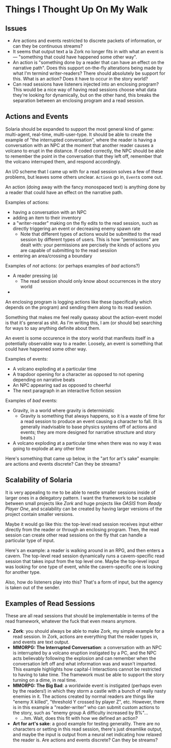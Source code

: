 # Things I Thought Up On My Walk

## Issues
- Are actions and events restricted to discrete packets of information, or can they be continuous streams?
- It seems that output text a la Zork no longer fits in with what an event is — "something that could have happened some other way".
- An action is "something done by a reader that can have an effect on the narrative path". Does this support on-the-fly alterations being made by what I'm termind writer-readers? There should absolutely be support for this. What is an action? Does it have to occur in the story world?
- Can read sessions have listeners injected into an enclosing program? This would be a nice way of having read sessions choose what data they're looking for dynamically, but on the other hand, this breaks the separation between an enclosing program and a read session.

## Actions and Events

Solaria should be expanded to support the most general kind of game: multi-agent, real-time, multi-user-type.
It should be able to create the example of "the interrupted conversation", where the reader is having a conversation with an NPC at the moment that another reader causes a volcano to erupt in the distance.
If coded correctly, the NPC should be able to remember the point in the conversation that they left off, remember that the volcano interruped them, and respond accordingly.

An I/O scheme that I came up with for a read session solves a few of these problems, but leaves some others unclear.
`Action`s go in, `Event`s come out.

An action (doing away with the fancy monospaced text) is anything done by a reader that could have an effect on the narrative path.

Examples of actions:
- having a conversation with an NPC
- adding an item to their inventory
- a "writer-reader" making on the fly edits to the read session, such as directly triggering an event or decreasing enemy spawn rate
  - Note that different types of actions would be submitted to the read session by different types of users. This is how "permissions" are dealt with: your permissions are percisely the kinds of actions you are capable of submitting to the read sessiion
- entering an area/crossing a boundary

Examples of *not* actions: (or perhaps examples of *bad* actions?)
- A reader pressing (a)
  - The read session should only know about occurrences in the story world
- 

An enclosing program is logging actions like these (specifically which depends on the program) and sending them along to its read session.

Something that makes me feel really queasy about the action-event model is that it's general as shit.
As I'm writing this, I am (or should be) searching for ways to say anything definite about them.

An event is some occurence in the story world that manifests itself in a potentially observable way to a reader.
Loosely, an event is something that could have happened some other way.

Examples of events:
- A volcano exploding at a particular time
- A trapdoor opening for a character as opposed to not opening depending on narrative beats
- An NPC appearing sad as opposed to cheerful
- The next paragraph in an interactive fiction session

Examples of *bad* events:
- Gravity, in a world where gravity is deterministic
  - Gravity is something that always happens, so it is a waste of time for a read session to produce an event causing a character to fall. (It is generally inadvisable to base physics systems off of actions and events; they are more designed for narrative structure and story beats.)
- A volcano exploding at a particular time when there was no way it was going to explode at any other time

Here's something that came up below, in the "art for art's sake" example: are actions and events discrete? Can they be streams?

## Scalability of Solaria

It is very appealing to me to be able to nestle smaller sessions inside of larger ones in a delegatory pattern.
I want the framework to be scalable between small projects like *Zork* and huge projects like *OASIS* from *Ready Player One*, and scalability can be created by having larger versions of the project contain smaller versions.

Maybe it would go like this: the top-level read session receives input either directly from the reader or through an enclosing program.
Then, the read session can create other read sessions on the fly that can handle a particular type of input.

Here's an example: a reader is walking around in an RPG, and then enters a cavern.
The top-level read session dynamically runs a cavern-specific read session that takes input from the top level one.
Maybe the top-level input was looking for one type of event, while the cavern-specific one is looking for another type.

Also, how do listeners play into this? That's a form of input, but the agency is taken out of the sender.

## Examples of Read Sessions

These are all read sessions that should be implementable in terms of the read framework, whatever the fuck that even means anymore.
- **Zork**: you should always be able to make Zork, my simple example for a read session. In Zork, actions are everything that the reader types in, and events are text output.
- **MMORPG: The Interrupted Conversation**: a conversation with an NPC is interrupted by a volcano eruption instigated by a PC, and the NPC acts believably following the explosion and can remember when the conversation left off and what information was and wasn't imparted. This example highlights how capital-I Interactions cannot be restricted to having to take time. The framework must be able to support the story turning on a dime, in real time.
- **MMORPG: The Big Bad**: a worldwide event is instigated (perhaps even by the readers!) in which they storm a castle with a bunch of really nasty enemies in it. The actions created by normal readers are things like "enemy X killed", "threshold Y crossed by player Z", etc. However, there is in this example a "reader-writer" who can submit custom actions to the story, such as "enemy group A difficulty increased by B%"...
  - ...hm. Wait, does this fit with how we defined an action?
- **Art for art's sake**: a good example for testing generality. There are no characters or setting in this read session, there's just dreamlike output, and maybe the input is output from a neural net indicating how relaxed the reader is. Are actions and events discrete? Can they be streams?
